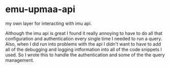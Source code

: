 emu-upmaa-api
=============

my own layer for interacting with imu api.


Although the imu api is great I found it really annoying to have to do all that configuration and authentication 
every single time I needed to run a query. Also, when I did run into problems with the api I didn't want to have to 
add all of the debugging and logging intformation into all of the code snippets I used. So I wrote this to handle 
the authentication and some of the the query management. 

